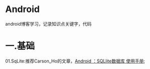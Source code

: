# Android
android博客学习，记录知识点关键字，代码

# 一.基础

01.SqLite:推荐Carson_Ho的文章，[Android ：SQLlite数据库 使用手册](https://www.jianshu.com/p/8e3f294e2828);

